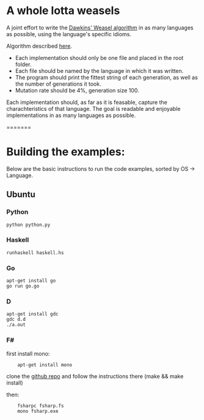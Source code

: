 # A whole lotta weasels

A joint effort to write the [Dawkins' Weasel algorithm][wikipedia] in as many languages as possible, using the language's specific idioms.

Algorithm described [here][algorithm].

+ Each implementation should only be one file and placed in the root folder.
+ Each file should be named by the language in which it was written.
+ The program should print the fittest string of each generation, as well as the number of generations it took.
+ Mutation rate should be 4%, generation size 100.


Each implementation should, as far as it is feasable, capture the charachteristics of that language. The goal is readable and enjoyable implementations in as many languages as possible.

[wikipedia]: http://en.wikipedia.org/wiki/Weasel_program
[algorithm]: http://rationalwiki.org/wiki/Dawkins_weasel

=======
# Building the examples:

Below are the basic instructions to run the code examples, sorted by OS -> Language.

## Ubuntu

### Python

    python python.py

### Haskell

    runhaskell haskell.hs

### Go

    apt-get install go
    go run go.go

### D

    apt-get install gdc
    gdc d.d
    ./a.out

### F#
first install mono:

        apt-get install mono

clone the [github repo][fsharp-github] and follow the instructions there (make && make install)

then:

        fsharpc fsharp.fs
        mono fsharp.exe

[fsharp-github]: https://github.com/fsharp/fsharp

